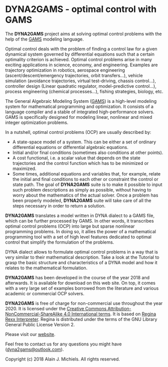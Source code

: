 # DYNA2GAMS - optimal control with GAMS

The __DYNA2GAMS__ project aims at solving optimal control problems with the help of the [GAMS](http://www.gams.com)
modeling language.

Optimal control deals with the problem of finding a control law for a given dynamical system
governed by differential equations such that a certain optimality criterion is achieved.
Optimal control problems arise in many exciting applications in science, economy, and
engineering. Examples are trajectory optimization in robotics, aerospace engineering
(ascent/descent/emergency trajectories, orbit transfers...), vehicle simulation (avoidance
trajectories, virtual test-driving, chassis control...), controller design (Linear quadratic
regulator, model-predictive control...), process engineering (chemical processes...),
fishing strategies, biology, etc.

The General Algebraic Modeling System ([GAMS](http://www.gams.com)) is a high-level modeling
system for mathematical programming and optimization. It consists of a language compiler and a
stable of integrated high-performance solvers. GAMS is specifically designed for modeling
linear, nonlinear and mixed integer optimization problems.

In a nutshell, optimal control problems (OCP) are usually described by:
- A state-space model of a system. This can be either a set of ordinary differential
  equations or differential algebraic equations.
- Initial and/or final conditions (sometimes also conditions at other points).
- A cost functional, i.e. a scalar value that depends on the state trajectories and the
  control function which has to be minimized or maximized.
- Some times, additional equations and variables that, for example, relate the initial and
  final conditions to each other or constraint the control or state path.
The goal of __DYNA2GAMS__ suite is to make it possible to input such problem descriptions as
simply as possible, without having to worry about the mathematics of the actual solver. Once
a problem has been properly modeled, __DYNA2GAMS__ suite will take care of all the steps
necessary in order to return a solution.

__DYNA2GAMS__ translates a model written in DYNA dialect to a GAMS file, which can be further
processed by GAMS. In other words, it transcribes optimal control problems (OCP) into large
but sparse nonlinear programming problems. In doing so, it allies the power of a
mathematical programming tool with a set of high level features dedicated to optimal control
that simplify the formulation of the problems.

DYNA dialect allows to formulate optimal control problems in a way that is very similar to
their mathematical description. Take a look at the Tutorial to grasp the basic structure and
characteristics of a DYNA model and how it relates to the mathematical formulation.

__DYNA2GAMS__ has been developed in the course of the year 2018 and afterwards. It is available
for download on this web site. On top, it comes with a very large set of examples borrowed
from the literature and various academic or commercial OCP solvers.

__DYNA2GAMS__ is free of charge for non-commercial use throughout the year 2020. It is licensed under the
[Creative Commons Attribution-NonCommercial-ShareAlike 4.0 International terms](https://creativecommons.org/licenses/by-nc-sa/4.0/).
It is based on [Regina Rexx Interpreter](https://regina-rexx.sourceforge.io/).
Regina is distributed under the terms of the GNU Library General Public License Version 2.

Please visit our [website](https://dyna2gams.github.io/).

Feel free to contact us for any questions you might have (dyna2gams@outlook.com).

Copyright (c) 2018 Alain J. Michiels. All rights reserved.
